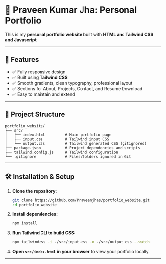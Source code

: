 # 🌟 Praveen Kumar Jha: Personal Portfolio

This is my **personal portfolio website** built with **HTML and Tailwind CSS and Javascript**

---

## 🚀 Features

- ✅ Fully responsive design
- ✅ Built using **Tailwind CSS**
- ✅ Smooth gradients, clean typography, professional layout
- ✅ Sections for About, Projects, Contact, and Resume Download
- ✅ Easy to maintain and extend

---

## 📂 Project Structure

```
portfolio_website/
├── src/
│   ├── index.html         # Main portfolio page
│   ├── input.css          # Tailwind input CSS
│   └── output.css         # Tailwind generated CSS (gitignored)
├── package.json           # Project dependencies and scripts
├── tailwind.config.js     # Tailwind configuration
└── .gitignore             # Files/folders ignored in Git
```

---

## 🛠️ Installation & Setup

1. **Clone the repository:**

   ```bash
   git clone https://github.com/Praveenjhas/portfolio_website.git
   cd portfolio_website
   ```

2. **Install dependencies:**

   ```bash
   npm install
   ```

3. **Run Tailwind CLI to build CSS:**

   ```bash
   npx tailwindcss -i ./src/input.css -o ./src/output.css --watch
   ```

4. **Open `src/index.html` in your browser** to view your portfolio locally.

---
